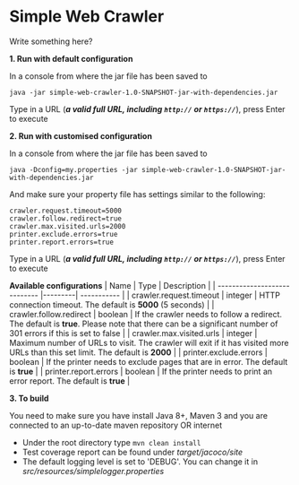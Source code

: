 Simple Web Crawler
==================

Write something here?

**1. Run with default configuration**

In a console from where the jar file has been saved to
```
java -jar simple-web-crawler-1.0-SNAPSHOT-jar-with-dependencies.jar
```
Type in a URL (**_a valid full URL, including `http://` or `https://`_**), press Enter to execute

**2. Run with customised configuration**

In a console from where the jar file has been saved to
```
java -Dconfig=my.properties -jar simple-web-crawler-1.0-SNAPSHOT-jar-with-dependencies.jar
```

And make sure your property file has settings similar to the following:
```
crawler.request.timeout=5000
crawler.follow.redirect=true
crawler.max.visited.urls=2000
printer.exclude.errors=true
printer.report.errors=true
```
Type in a URL (**_a valid full URL, including `http://` or `https://`_**), press Enter to execute 

**Available configurations** 
| Name                         | Type    | Description |
| ---------------------------- |---------| ----------- |
| crawler.request.timeout      | integer | HTTP connection timeout. The default is **5000** (5 seconds) |
| crawler.follow.redirect      | boolean | If the crawler needs to follow a redirect. The default is **true**. Please note that there can be a significant number of 301 errors if this is set to false |
| crawler.max.visited.urls     | integer | Maximum number of URLs to visit. The crawler will exit if it has visited more URLs than this set limit. The default is **2000** |
| printer.exclude.errors       | boolean | If the printer needs to exclude pages that are in error. The default is **true** |
| printer.report.errors        | boolean | If the printer needs to print an error report. The default is **true** |

**3. To build**

You need to make sure you have install Java 8+, Maven 3 and you are connected to an up-to-date maven repository OR internet
* Under the root directory type `mvn clean install`
* Test coverage report can be found under _target/jacoco/site_
* The default logging level is set to 'DEBUG'. You can change it in _src/resources/simplelogger.properties_
